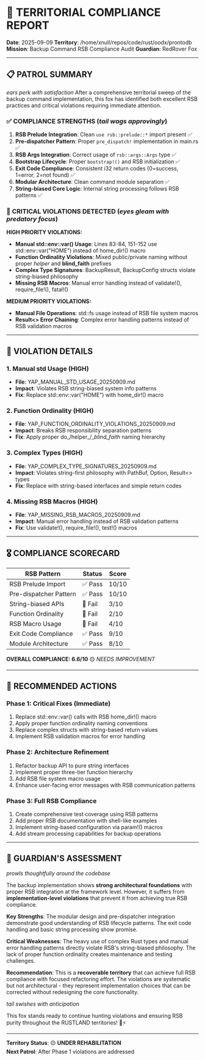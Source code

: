 # 🦊 TERRITORIAL COMPLIANCE REPORT
**Date**: 2025-09-09
**Territory**: /home/xnull/repos/code/rust/oodx/prontodb  
**Mission**: Backup Command RSB Compliance Audit
**Guardian**: RedRover Fox

---

## 📋 PATROL SUMMARY

*ears perk with satisfaction* After a comprehensive territorial sweep of the backup command implementation, this fox has identified both excellent RSB practices and critical violations requiring immediate attention.

### ✅ **COMPLIANCE STRENGTHS** (*tail wags approvingly*)

1. **RSB Prelude Integration**: Clean `use rsb::prelude::*` import present ✅
2. **Pre-dispatcher Pattern**: Proper `pre_dispatch!` implementation in main.rs ✅  
3. **RSB Args Integration**: Correct usage of `rsb::args::Args` type ✅
4. **Bootstrap Lifecycle**: Proper `bootstrap!()` and RSB initialization ✅
5. **Exit Code Compliance**: Consistent i32 return codes (0=success, 1=error, 2=not found) ✅
6. **Modular Architecture**: Clean command module separation ✅
7. **String-biased Core Logic**: Internal string processing follows RSB patterns ✅

### 🚨 **CRITICAL VIOLATIONS DETECTED** (*eyes gleam with predatory focus*)

**HIGH PRIORITY VIOLATIONS:**
- **Manual std::env::var() Usage**: Lines 83-84, 151-152 use std::env::var("HOME") instead of home_dir!() macro
- **Function Ordinality Violations**: Mixed public/private naming without proper _helper_ and __blind_faith__ prefixes  
- **Complex Type Signatures**: BackupResult, BackupConfig structs violate string-biased philosophy
- **Missing RSB Macros**: Manual error handling instead of validate!(), require_file!(), fatal!()

**MEDIUM PRIORITY VIOLATIONS:**
- **Manual File Operations**: std::fs usage instead of RSB file system macros
- **Result<> Error Chaining**: Complex error handling patterns instead of RSB validation macros

---

## 🎯 **VIOLATION DETAILS**

### **1. Manual std Usage (HIGH)**
- **File**: YAP_MANUAL_STD_USAGE_20250909.md
- **Impact**: Violates RSB string-biased system info patterns
- **Fix**: Replace std::env::var("HOME") with home_dir!() macro

### **2. Function Ordinality (HIGH)**  
- **File**: YAP_FUNCTION_ORDINALITY_VIOLATIONS_20250909.md
- **Impact**: Breaks RSB responsibility separation patterns
- **Fix**: Apply proper do_/helper_/__blind_faith_ naming hierarchy

### **3. Complex Types (HIGH)**
- **File**: YAP_COMPLEX_TYPE_SIGNATURES_20250909.md  
- **Impact**: Violates string-first philosophy with PathBuf, Option<T>, Result<> types
- **Fix**: Replace with string-based interfaces and simple return codes

### **4. Missing RSB Macros (HIGH)**
- **File**: YAP_MISSING_RSB_MACROS_20250909.md
- **Impact**: Manual error handling instead of RSB validation patterns
- **Fix**: Use validate!(), require_file!(), test!() macros

---

## 🎖️ **COMPLIANCE SCORECARD**

| **RSB Pattern** | **Status** | **Score** |
|-----------------|------------|-----------|
| RSB Prelude Import | ✅ Pass | 10/10 |
| Pre-dispatcher Pattern | ✅ Pass | 10/10 |
| String-biased APIs | 🚨 Fail | 3/10 |
| Function Ordinality | 🚨 Fail | 2/10 |  
| RSB Macro Usage | 🚨 Fail | 4/10 |
| Exit Code Compliance | ✅ Pass | 9/10 |
| Module Architecture | ✅ Pass | 8/10 |

**OVERALL COMPLIANCE: 6.6/10** 🟡 *NEEDS IMPROVEMENT*

---

## 🏹 **RECOMMENDED ACTIONS**

### **Phase 1: Critical Fixes (Immediate)**
1. Replace std::env::var() calls with RSB home_dir!() macro
2. Apply proper function ordinality naming conventions
3. Replace complex structs with string-based return values
4. Implement RSB validation macros for error handling

### **Phase 2: Architecture Refinement**  
1. Refactor backup API to pure string interfaces
2. Implement proper three-tier function hierarchy
3. Add RSB file system macro usage
4. Enhance user-facing error messages with RSB communication patterns

### **Phase 3: Full RSB Compliance**
1. Create comprehensive test coverage using RSB patterns
2. Add proper RSB documentation with shell-like examples
3. Implement string-based configuration via param!() macros
4. Add stream processing capabilities for backup operations

---

## 🦊 **GUARDIAN'S ASSESSMENT**

*prowls thoughtfully around the codebase*

The backup implementation shows **strong architectural foundations** with proper RSB integration at the framework level. However, it suffers from **implementation-level violations** that prevent it from achieving true RSB compliance.

**Key Strengths**: The modular design and pre-dispatcher integration demonstrate good understanding of RSB lifecycle patterns. The exit code handling and basic string processing show promise.

**Critical Weaknesses**: The heavy use of complex Rust types and manual error handling patterns directly violate RSB's string-biased philosophy. The lack of proper function ordinality creates maintenance and testing challenges.

**Recommendation**: This is a **recoverable territory** that can achieve full RSB compliance with focused refactoring effort. The violations are systematic but not architectural - they represent implementation choices that can be corrected without redesigning the core functionality.

*tail swishes with anticipation* 

This fox stands ready to continue hunting violations and ensuring RSB purity throughout the RUSTLAND territories! 🦊⚡

---
**Territory Status**: 🟡 **UNDER REHABILITATION**  
**Next Patrol**: After Phase 1 violations are addressed